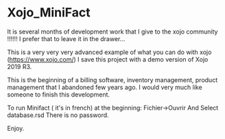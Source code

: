 # Xojo_MiniFact

It is several months of development work that I give to the xojo community !!!!!!
I prefer that to leave it in the drawer...

This is a very very very advanced example of what you can do with xojo (https://www.xojo.com/)
I save this project with a demo version of Xojo 2019 R3.

This is the beginning of a billing software, inventory management, product management that I abandoned few years ago. I would very much like someone to finish this development.

To run Minifact ( it's in french) at the beginning:
Fichier->Ouvrir
And Select database.rsd
There is no password.


Enjoy.
